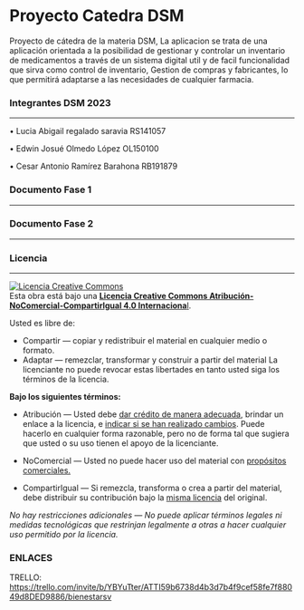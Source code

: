 # Proyecto Catedra DSM
Proyecto de cátedra de la materia DSM,
La aplicacion se trata de una aplicación orientada a la posibilidad de gestionar y controlar un inventario de medicamentos a través de un sistema digital util y de facil funcionalidad que sirva como control de inventario, Gestion  de compras y fabricantes, lo que permitirá adaptarse a las necesidades de cualquier farmacia.  

### Integrantes DSM 2023 
------------
• Lucia Abigail regalado saravia    RS141057

• Edwin Josué Olmedo López  OL150100

• Cesar Antonio Ramírez Barahona   	RB191879 


### Documento Fase 1
------------


### Documento Fase 2
------------

### Licencia
------------
<a rel="license" href="http://creativecommons.org/licenses/by-nc-sa/4.0/"><img alt="Licencia Creative Commons" style="border-width:0" src="https://i.creativecommons.org/l/by-nc-sa/4.0/88x31.png" /></a><br />Esta obra está bajo una <a rel="license" href="http://creativecommons.org/licenses/by-nc-sa/4.0/">**Licencia Creative Commons Atribución-NoComercial-CompartirIgual 4.0 Internaciona**l</a>.

Usted es libre de:
- Compartir — copiar y redistribuir el material en cualquier medio o formato.
- Adaptar — remezclar, transformar y construir a partir del material
La licenciante no puede revocar estas libertades en tanto usted siga los términos de la licencia.

**Bajo los siguientes términos:**
- Atribución — Usted debe [dar crédito de manera adecuada](https://creativecommons.org/licenses/by-nc-sa/4.0/deed.es# "dar crédito de manera adecuada"), brindar un enlace a la licencia, e [indicar si se han realizado cambios](https://creativecommons.org/licenses/by-nc-sa/4.0/deed.es# "indicar si se han realizado cambios"). Puede hacerlo en cualquier forma razonable, pero no de forma tal que sugiera que usted o su uso tienen el apoyo de la licenciante.

- NoComercial — Usted no puede hacer uso del material con [propósitos comerciales.](https://creativecommons.org/licenses/by-nc-sa/4.0/deed.es# "propósitos comerciales.")

- CompartirIgual — Si remezcla, transforma o crea a partir del material, debe distribuir su contribución bajo la [misma licencia](https://creativecommons.org/licenses/by-nc-sa/4.0/deed.es# "misma licencia") del original.

*No hay restricciones adicionales — No puede aplicar términos legales ni medidas tecnológicas que restrinjan legalmente a otras a hacer cualquier uso permitido por la licencia.*



### ENLACES   


TRELLO:
https://trello.com/invite/b/YBYuTter/ATTI59b6738d4b3d7b4f9cef58fe7f88049d8DED9886/bienestarsv
